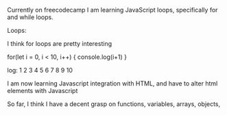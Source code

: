 Currently on freecodecamp I am learning JavaScript loops, specifically for and while loops.



Loops:

I think for loops are pretty interesting

for(let i = 0, i < 10, i++) {
console.log(i+1)
}

log: 1 2 3 4 5 6 7 8 9 10

I am now learning Javascript integration with HTML, and have to alter html elements with Javascript

So far, I think I have a decent grasp on functions, variables, arrays, objects,
